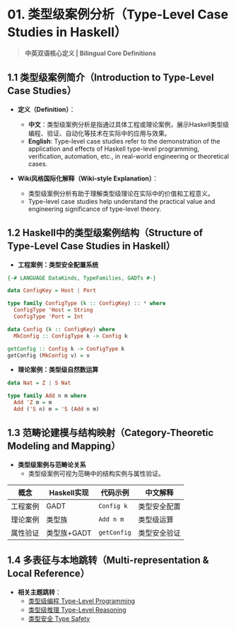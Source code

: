 # 01. 类型级案例分析（Type-Level Case Studies in Haskell）

> **中英双语核心定义 | Bilingual Core Definitions**

## 1.1 类型级案例简介（Introduction to Type-Level Case Studies）

- **定义（Definition）**：
  - **中文**：类型级案例分析是指通过具体工程或理论案例，展示Haskell类型级编程、验证、自动化等技术在实际中的应用与效果。
  - **English**: Type-level case studies refer to the demonstration of the application and effects of Haskell type-level programming, verification, automation, etc., in real-world engineering or theoretical cases.

- **Wiki风格国际化解释（Wiki-style Explanation）**：
  - 类型级案例分析有助于理解类型级理论在实际中的价值和工程意义。
  - Type-level case studies help understand the practical value and engineering significance of type-level theory.

## 1.2 Haskell中的类型级案例结构（Structure of Type-Level Case Studies in Haskell）

- **工程案例：类型安全配置系统**

```haskell
{-# LANGUAGE DataKinds, TypeFamilies, GADTs #-}

data ConfigKey = Host | Port

type family ConfigType (k :: ConfigKey) :: * where
  ConfigType 'Host = String
  ConfigType 'Port = Int

data Config (k :: ConfigKey) where
  MkConfig :: ConfigType k -> Config k

getConfig :: Config k -> ConfigType k
getConfig (MkConfig v) = v
```

- **理论案例：类型级自然数运算**

```haskell
data Nat = Z | S Nat

type family Add n m where
  Add 'Z m = m
  Add ('S n) m = 'S (Add n m)
```

## 1.3 范畴论建模与结构映射（Category-Theoretic Modeling and Mapping）

- **类型级案例与范畴论关系**
  - 类型级案例可视为范畴中的结构实例与属性验证。

| 概念 | Haskell实现 | 代码示例 | 中文解释 |
|------|-------------|----------|----------|
| 工程案例 | GADT | `Config k` | 类型安全配置 |
| 理论案例 | 类型族 | `Add n m` | 类型级运算 |
| 属性验证 | 类型族+GADT | `getConfig` | 类型安全验证 |

## 1.4 多表征与本地跳转（Multi-representation & Local Reference）

- **相关主题跳转**：
  - [类型级编程 Type-Level Programming](./01-Type-Level-Programming.md)
  - [类型级推理 Type-Level Reasoning](./01-Type-Level-Generic-Reasoning.md)
  - [类型安全 Type Safety](./01-Type-Safety.md)

